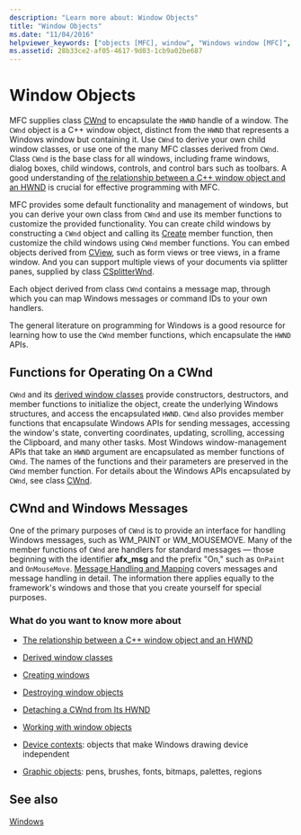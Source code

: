 ```yaml
---
description: "Learn more about: Window Objects"
title: "Window Objects"
ms.date: "11/04/2016"
helpviewer_keywords: ["objects [MFC], window", "Windows window [MFC]", "MFC, windows", "frame windows [MFC], C++ window objects", "window objects [MFC]", "windows [MFC], C++ window objects", "window messages [MFC]", "HWND", "messages [MFC], Windows", "Visual C++, window objects [MFC]", "HWND, window objects [MFC]"]
ms.assetid: 28b33ce2-af05-4617-9d03-1cb9a02be687
---
```

# Window Objects

MFC supplies class [CWnd](../mfc/reference/cwnd-class.md) to encapsulate the `HWND` handle of a window. The `CWnd` object is a C++ window object, distinct from the `HWND` that represents a Windows window but containing it. Use `CWnd` to derive your own child window classes, or use one of the many MFC classes derived from `CWnd`. Class `CWnd` is the base class for all windows, including frame windows, dialog boxes, child windows, controls, and control bars such as toolbars. A good understanding of [the relationship between a C++ window object and an HWND](../mfc/relationship-between-a-cpp-window-object-and-an-hwnd.md) is crucial for effective programming with MFC.

MFC provides some default functionality and management of windows, but you can derive your own class from `CWnd` and use its member functions to customize the provided functionality. You can create child windows by constructing a `CWnd` object and calling its [Create](../mfc/reference/cwnd-class.md#create) member function, then customize the child windows using `CWnd` member functions. You can embed objects derived from [CView](../mfc/reference/cview-class.md), such as form views or tree views, in a frame window. And you can support multiple views of your documents via splitter panes, supplied by class [CSplitterWnd](../mfc/reference/csplitterwnd-class.md).

Each object derived from class `CWnd` contains a message map, through which you can map Windows messages or command IDs to your own handlers.

The general literature on programming for Windows is a good resource for learning how to use the `CWnd` member functions, which encapsulate the `HWND` APIs.

## Functions for Operating On a CWnd

`CWnd` and its [derived window classes](../mfc/derived-window-classes.md) provide constructors, destructors, and member functions to initialize the object, create the underlying Windows structures, and access the encapsulated `HWND`. `CWnd` also provides member functions that encapsulate Windows APIs for sending messages, accessing the window's state, converting coordinates, updating, scrolling, accessing the Clipboard, and many other tasks. Most Windows window-management APIs that take an `HWND` argument are encapsulated as member functions of `CWnd`. The names of the functions and their parameters are preserved in the `CWnd` member function. For details about the Windows APIs encapsulated by `CWnd`, see class [CWnd](../mfc/reference/cwnd-class.md).

## CWnd and Windows Messages

One of the primary purposes of `CWnd` is to provide an interface for handling Windows messages, such as WM_PAINT or WM_MOUSEMOVE. Many of the member functions of `CWnd` are handlers for standard messages — those beginning with the identifier **afx_msg** and the prefix "On," such as `OnPaint` and `OnMouseMove`. [Message Handling and Mapping](../mfc/message-handling-and-mapping.md) covers messages and message handling in detail. The information there applies equally to the framework's windows and those that you create yourself for special purposes.

### What do you want to know more about

- [The relationship between a C++ window object and an HWND](../mfc/relationship-between-a-cpp-window-object-and-an-hwnd.md)

- [Derived window classes](../mfc/derived-window-classes.md)

- [Creating windows](../mfc/creating-windows.md)

- [Destroying window objects](../mfc/destroying-window-objects.md)

- [Detaching a CWnd from Its HWND](../mfc/detaching-a-cwnd-from-its-hwnd.md)

- [Working with window objects](../mfc/working-with-window-objects.md)

- [Device contexts](../mfc/device-contexts.md): objects that make Windows drawing device independent

- [Graphic objects](../mfc/graphic-objects.md): pens, brushes, fonts, bitmaps, palettes, regions

## See also

[Windows](../mfc/windows.md)
